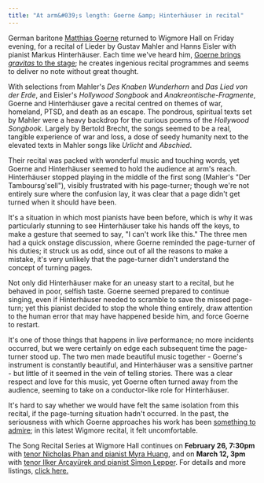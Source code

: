 ```yaml
---
title: "At arm&#039;s length: Goerne &amp; Hinterhäuser in recital"
---
```


German baritone [Matthias Goerne](/scene/people/matthias-goerne/) returned to Wigmore Hall on Friday evening, for a recital of Lieder by Gustav Mahler and Hanns Eisler with pianist Markus Hinterhäuser. Each time we've heard him, [Goerne brings *gravitas* to the stage](http://www.schmopera.com/recitals-that-stick-matthias-goerne-at-wigmore-hall/); he creates ingenious recital programmes and seems to deliver no note without great thought.

With selections from Mahler's *Des Knaben Wunderhorn* and *Das Lied von der Erde*, and Eisler's *Hollywood Songbook* and *Anakreontische-Fragmente*, Goerne and Hinterhäuser gave a recital centred on themes of war, homeland, PTSD, and death as an escape. The pondrous, spiritual texts set by Mahler were a heavy backdrop for the curious poems of the *Hollywood Songbook*. Largely by Bertold Brecht, the songs seemed to be a real, tangible experience of war and loss, a dose of seedy humanity next to the elevated texts in Mahler songs like *Urlicht* and *Abschied*. 

Their recital was packed with wonderful music and touching words, yet Goerne and Hinterhäuser seemed to hold the audience at arm's reach. Hinterhäuser stopped playing in the middle of the first song (Mahler's "Der Tamboursg'sell"), visibly frustrated with his page-turner; though we're not entirely sure where the confusion lay, it was clear that a page didn't get turned when it should have been. 

It's a situation in which most pianists have been before, which is why it was particularly stunning to see Hinterhäuser take his hands off the keys, to make a gesture that seemed to say, "I can't work like this." The three men had a quick onstage discussion, where Goerne reminded the page-turner of his duties; it struck us as odd, since out of all the reasons to make a mistake, it's very unlikely that the page-turner didn't understand the concept of turning pages.

Not only did Hinterhäuser make for an uneasy start to a recital, but he behaved in poor, selfish taste. Goerne seemed prepared to continue singing, even if Hinterhäuser needed to scramble to save the missed page-turn; yet this pianist decided to stop the whole thing entirely, draw attention to the human error that may have happened beside him, and force Goerne to restart.

It's one of those things that happens in live performance; no more incidents occurred, but we were certainly on edge each subsequent time the page-turner stood up. The two men made beautiful music together - Goerne's instrument is constantly beautiful, and Hinterhäuser was a sensitive partner - but little of it seemed in the vein of telling stories. There was a clear respect and love for this music, yet Goerne often turned away from the audience, seeming to take on a conductor-like role for Hinterhäuser.

It's hard to say whether we would have felt the same isolation from this recital, if the page-turning situation hadn't occurred. In the past, the seriousness with which Goerne approaches his work has been [something to admire](http://www.schmopera.com/recitals-that-stick-matthias-goerne-at-wigmore-hall/); in this latest Wigmore recital, it felt uncomfortable.

The Song Recital Series at Wigmore Hall continues on **February 26, 7:30pm** with [tenor Nicholas Phan and pianist Myra Huang](https://wigmore-hall.org.uk/whats-on/nicholas-phan-myra-huang-201702261500), and on **March 12, 3pm** with [tenor Ilker Arcayürek and pianist Simon Lepper](https://wigmore-hall.org.uk/whats-on/ilker-arcayuerek-simon-lepper-201703121500). For details and more listings, [click here.](https://wigmore-hall.org.uk/whats-on/whats-on)
